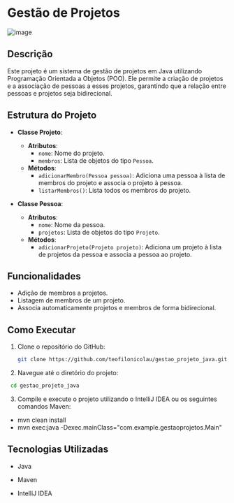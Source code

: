 # Gestão de Projetos
![image](https://github.com/user-attachments/assets/b54a9d22-aca0-4428-bfcd-f85c764040cd)


## Descrição
Este projeto é um sistema de gestão de projetos em Java utilizando Programação Orientada a Objetos (POO). Ele permite a criação de projetos e a associação de pessoas a esses projetos, garantindo que a relação entre pessoas e projetos seja bidirecional.

## Estrutura do Projeto
- **Classe Projeto**:
  - **Atributos**: 
    - `nome`: Nome do projeto.
    - `membros`: Lista de objetos do tipo `Pessoa`.
  - **Métodos**: 
    - `adicionarMembro(Pessoa pessoa)`: Adiciona uma pessoa à lista de membros do projeto e associa o projeto à pessoa.
    - `listarMembros()`: Lista todos os membros do projeto.

- **Classe Pessoa**:
  - **Atributos**: 
    - `nome`: Nome da pessoa.
    - `projetos`: Lista de objetos do tipo `Projeto`.
  - **Métodos**: 
    - `adicionarProjeto(Projeto projeto)`: Adiciona um projeto à lista de projetos da pessoa e associa a pessoa ao projeto.

## Funcionalidades
- Adição de membros a projetos.
- Listagem de membros de um projeto.
- Associa automaticamente projetos e membros de forma bidirecional.

## Como Executar
1. Clone o repositório do GitHub:
   ```bash
   git clone https://github.com/teofilonicolau/gestao_projeto_java.git
   
   ```
 2. Navegue até o diretório do projeto:
  ```bash
   cd gestao_projeto_java
 ```
3. Compile e execute o projeto utilizando o IntelliJ IDEA ou os seguintes comandos Maven:
   
    
 - mvn clean install
 - mvn exec:java -Dexec.mainClass="com.example.gestaoprojetos.Main"


## Tecnologias Utilizadas
 - Java

 - Maven

- IntelliJ IDEA



 
  

   
 
  
   
